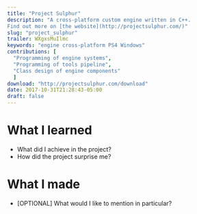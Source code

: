 ```yaml
---
title: "Project Sulphur"
description: "A cross-platform custom engine written in C++.
Find out more on [the website](http://projectsulphur.com/)"
slug: "project_sulphur"
trailer: WXgxsMuIlmc
keywords: "engine cross-platform PS4 Windows"
contributions: [
  "Programming of engine systems",
  "Programming of tools pipeline",
  "Class design of engine components"
  ]
download: "http://projectsulphur.com/download"
date: 2017-10-31T21:28:43-05:00
draft: false
---
```


# What I learned
- What did I achieve in the project?
- How did the project surprise me?

# What I made
- [OPTIONAL] What would I like to mention in particular?
